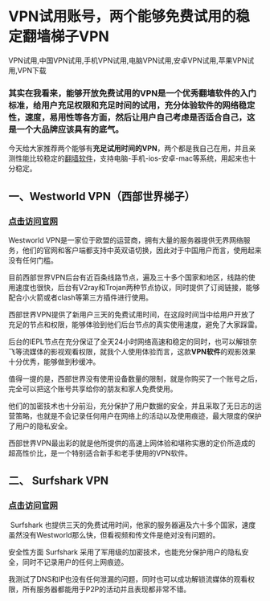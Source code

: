 # VPN试用账号，两个能够免费试用的稳定翻墙梯子VPN
VPN试用,中国VPN试用,手机VPN试用,电脑VPN试用,安卓VPN试用,苹果VPN试用,VPN下载

### 其实在我看来，能够开放免费试用的VPN是一个优秀翻墙软件的入门标准，给用户充足权限和充足时间的试用，充分体验软件的网络稳定性，速度，易用性等各方面，然后让用户自己考虑是否适合自己，这是一个大品牌应该具有的底气。

今天给大家推荐两个能够有**充足试用时间的VPN**，两个都是我自己在用，并且亲测性能比较稳定的[翻墙软件](https://www.taoxinbi.com/article/43932.html)，支持电脑-手机-ios-安卓-mac等系统，用起来也十分稳定。

## 一、Westworld VPN（西部世界梯子）

### [点击访问官网](https://xbsj3462.fun/i/art047)

Westworld VPN是一家位于欧盟的运营商，拥有大量的服务器提供无界网络服务，他们的官网和客户端都支持中英双语切换，因此对于中国用户而言，使用起来没有任何门槛。

目前西部世界VPN后台有近百条线路节点，遍及三十多个国家和地区，线路的使用速度也很快，后台有V2ray和Trojan两种节点协议，同时提供了订阅链接，能够配合小火箭或者clash等第三方插件进行使用。

西部世界VPN提供了新用户三天的免费试用时间，在这段时间当中给用户开放了充足的节点和权限，能够体验到他们后台节点的真实使用速度，避免了大家踩雷。

后台的IEPL节点在充分保证了全天24小时网络高速和稳定的同时，也可以解锁奈飞等流媒体的影视观看权限，就我个人使用体验而言，这款**VPN软件**的观影效果十分优秀，能够做到秒缓冲。

值得一提的是，西部世界没有使用设备数量的限制，就是你购买了一个账号之后，完全可以把这个账号共享给你的朋友和家人免费使用。

他们的加密技术也十分前沿，充分保护了用户数据的安全，并且采取了无日志的运营策略，也就是不会记录任何用户在网络上的活动以及使用痕迹，最大限度的保护了用户的隐私安全。

西部世界VPN最出彩的就是他所提供的高速上网体验和堪称实惠的定价所造成的超高性价比，是一个特别适合新手和老手使用的VPN软件。

## 二、 Surfshark VPN

### [点击访问官网](https://surfsark.com/)

 Surfshark 也提供三天的免费试用时间，他家的服务器遍及六十多个国家，速度虽然没有Westworld那么快，但看视频和传文件是绝对没有问题的。

安全性方面 Surfshark 采用了军用级的加密技术，也能充分保护用户的隐私安全，同时不记录用户的任何上网痕迹。

我测试了DNS和IP也没有任何泄漏的问题，同时也可以成功解锁流媒体的观看权限，所有服务器都能用于P2P的活动并且表现都非常不错。


